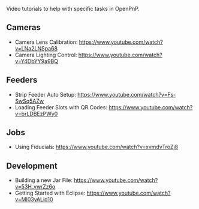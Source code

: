 Video tutorials to help with specific tasks in OpenPnP.

## Cameras

* Camera Lens Calibration: https://www.youtube.com/watch?v=LNa2LNSpa68
* Camera Lighting Control: https://www.youtube.com/watch?v=Y4DbYY9a9BQ

## Feeders

* Strip Feeder Auto Setup: https://www.youtube.com/watch?v=Fs-SwSq5AZw
* Loading Feeder Slots with QR Codes: https://www.youtube.com/watch?v=brLDBEzPWy0

## Jobs

* Using Fiducials: https://www.youtube.com/watch?v=xvmdvTroZj8

## Development

* Building a new Jar File: https://www.youtube.com/watch?v=53H_vwrZz6o
* Getting Started with Eclipse: https://www.youtube.com/watch?v=Ml03yALid10



